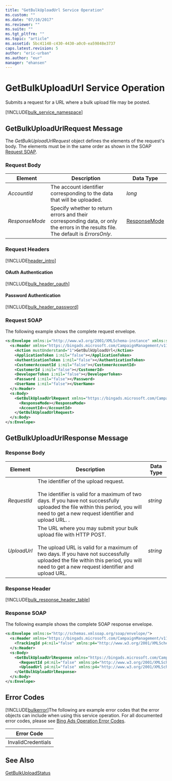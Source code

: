 ```yaml
---
title: "GetBulkUploadUrl Service Operation"
ms.custom: ""
ms.date: "07/10/2017"
ms.reviewer: ""
ms.suite: ""
ms.tgt_pltfrm: ""
ms.topic: "article"
ms.assetid: 5bc41148-c430-4430-a0c0-ea59848e3737
caps.latest.revision: 5
author: "eric-urban"
ms.author: "eur"
manager: "ehansen"
---
```

# GetBulkUploadUrl Service Operation
Submits a request for a URL where a bulk upload file may be posted.

[!INCLUDE[bulk_service_namespace](../bulk-api/includes/bulk-service-namespace.md)]

## <a name="request"></a>GetBulkUploadUrlRequest Message
The *GetBulkUploadUrlRequest* object defines the elements of the request's body. The elements must be in the same order as shown in the SOAP [Request SOAP](#request_soap).

### Request Body

|Element|Description|Data Type|
|-----------|---------------|-------------|
|*AccountId*|The account identifier corresponding to the data that will be uploaded.|*long*|
|*ResponseMode*|Specify whether to return errors and their corresponding data, or only the errors in the results file. The default is *ErrorsOnly*.|[ResponseMode](../bulk-api/responsemode-value-set.md)|

### Request Headers
[!INCLUDE[header_intro](../bulk-api/includes/header-intro.md)]
#### OAuth Authentication
[!INCLUDE[bulk_header_oauth](../bulk-api/includes/bulk-header-oauth.md)]
#### Password Authentication
[!INCLUDE[bulk_header_password](../bulk-api/includes/bulk-header-password.md)]
### <a name="request_soap"></a>Request SOAP
The following example shows the complete request envelope.

```xml
<s:Envelope xmlns:i="http://www.w3.org/2001/XMLSchema-instance" xmlns:s="http://schemas.xmlsoap.org/soap/envelope/">
  <s:Header xmlns="https://bingads.microsoft.com/CampaignManagement/v11">
    <Action mustUnderstand="1">GetBulkUploadUrl</Action>
    <ApplicationToken i:nil="false"></ApplicationToken>
    <AuthenticationToken i:nil="false"></AuthenticationToken>
    <CustomerAccountId i:nil="false"></CustomerAccountId>
    <CustomerId i:nil="false"></CustomerId>
    <DeveloperToken i:nil="false"></DeveloperToken>
    <Password i:nil="false"></Password>
    <UserName i:nil="false"></UserName>
  </s:Header>
  <s:Body>
    <GetBulkUploadUrlRequest xmlns="https://bingads.microsoft.com/CampaignManagement/v11">
      <ResponseMode></ResponseMode>
      <AccountId></AccountId>
    </GetBulkUploadUrlRequest>
  </s:Body>
</s:Envelope>
```

## <a name="response"></a>GetBulkUploadUrlResponse Message

### <a name="Body_Elements"></a>Response Body

|Element|Description|Data Type|
|-----------|---------------|-------------|
|*RequestId*|The identifier of the upload request.<br /><br />The identifier is valid for a maximum of two days. If you have not successfully uploaded the file within this period, you will need to get a new request identifier and upload URL. .|*string*|
|*UploadUrl*|The URL where you may submit your bulk upload file with  HTTP POST.<br /><br />The upload URL is valid for a maximum of two days. If you have not successfully uploaded the file within this period, you will need to get a new request identifier and upload URL.|*string*|

### <a name="Header_Elements"></a>Response Header
[!INCLUDE[bulk_response_header_table](../bulk-api/includes/bulk-response-header-table.md)]
### Response SOAP
The following example shows the complete SOAP response envelope.

```xml
<s:Envelope xmlns:s="http://schemas.xmlsoap.org/soap/envelope/">
  <s:Header xmlns="https://bingads.microsoft.com/CampaignManagement/v11">
    <TrackingId p4:nil="false" xmlns:p4="http://www.w3.org/2001/XMLSchema-instance"></TrackingId>
  </s:Header>
  <s:Body>
    <GetBulkUploadUrlResponse xmlns="https://bingads.microsoft.com/CampaignManagement/v11">
      <RequestId p4:nil="false" xmlns:p4="http://www.w3.org/2001/XMLSchema-instance"></RequestId>
      <UploadUrl p4:nil="false" xmlns:p4="http://www.w3.org/2001/XMLSchema-instance"></UploadUrl>
    </GetBulkUploadUrlResponse>
  </s:Body>
</s:Envelope>
```

## <a name="errors"></a>Error Codes
[!INCLUDE[bulkerror](../bulk-api/includes/bulkerror.md)]The following are example  error codes that the error objects can include when using this service operation. For all documented error codes, please see [Bing Ads Operation Error Codes](http://go.microsoft.com/fwlink/?LinkId=511884).

|Error Code|
|--------------|
|InvalidCredentials|

## See Also
[GetBulkUploadStatus](../bulk-api/getbulkuploadstatus-service-operation.md)  

